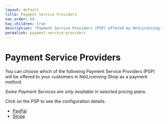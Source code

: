 ```yaml
---
layout: default
title: Payment Service Providers
nav_order: 60
has_children: true
description: "Payment Service Providers (PSP) offered by NetLicensing to be used in NetLicensing Shop as a payment method"
permalink: payment-service-providers
---
```


Payment Service Providers
=========================

You can choose which of the following Payment Service Providers (PSP) will be offered to your customers in NetLicensing Shop as a payment method.

*Some Payment Services are only available in selected pricing plans.*

Click on the PSP to see the configuration details.

-   [PayPal](paypal)
-   [Stripe](stripe)
